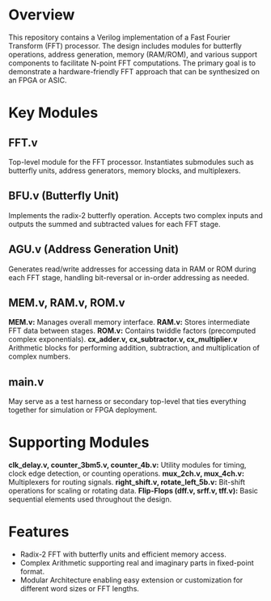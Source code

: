 # Overview
This repository contains a Verilog implementation of a Fast Fourier Transform (FFT) processor. The design includes modules for butterfly operations, address generation, memory (RAM/ROM), and various support components to facilitate N-point FFT computations. The primary goal is to demonstrate a hardware-friendly FFT approach that can be synthesized on an FPGA or ASIC.

# Key Modules
## FFT.v
Top-level module for the FFT processor. Instantiates submodules such as butterfly units, address generators, memory blocks, and multiplexers.

## BFU.v (Butterfly Unit)
Implements the radix-2 butterfly operation. Accepts two complex inputs and outputs the summed and subtracted values for each FFT stage.

## AGU.v (Address Generation Unit)
Generates read/write addresses for accessing data in RAM or ROM during each FFT stage, handling bit-reversal or in-order addressing as needed.

## MEM.v, RAM.v, ROM.v

**MEM.v:** Manages overall memory interface.
**RAM.v:** Stores intermediate FFT data between stages.
**ROM.v:** Contains twiddle factors (precomputed complex exponentials).
**cx_adder.v, cx_subtractor.v, cx_multiplier.v**
Arithmetic blocks for performing addition, subtraction, and multiplication of complex numbers.

## main.v
May serve as a test harness or secondary top-level that ties everything together for simulation or FPGA deployment.

# Supporting Modules

**clk_delay.v, counter_3bm5.v, counter_4b.v:** Utility modules for timing, clock edge detection, or counting operations.
**mux_2ch.v, mux_4ch.v:** Multiplexers for routing signals.
**right_shift.v, rotate_left_5b.v:** Bit-shift operations for scaling or rotating data.
**Flip-Flops (dff.v, srff.v, tff.v):** Basic sequential elements used throughout the design.
# Features
- Radix-2 FFT with butterfly units and efficient memory access.
- Complex Arithmetic supporting real and imaginary parts in fixed-point format.
- Modular Architecture enabling easy extension or customization for different word sizes or FFT lengths.
